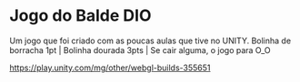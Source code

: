 # Jogo do Balde DIO
 Um jogo que foi criado com as poucas aulas que tive no UNITY. Bolinha de borracha 1pt | Bolinha dourada 3pts | Se cair alguma, o jogo para O_O

https://play.unity.com/mg/other/webgl-builds-355651